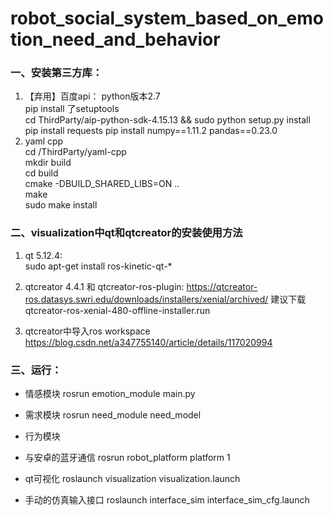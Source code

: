 #  robot_social_system_based_on_emotion_need_and_behavior

### 一、安装第三方库：
1.  【弃用】百度api： 
    python版本2.7  
    pip install 了setuptools   
    cd ThirdParty/aip-python-sdk-4.15.13  &&  sudo python setup.py install   
    pip install requests 
    pip install numpy==1.11.2 pandas==0.23.0   
2.  yaml cpp  
    cd /ThirdParty/yaml-cpp   
    mkdir build   
    cd build   
    cmake -DBUILD_SHARED_LIBS=ON ..   
    make   
    sudo make install   



### 二、visualization中qt和qtcreator的安装使用方法
1. qt 5.12.4:  
	sudo apt-get install ros-kinetic-qt-*
2. qtcreator 4.4.1  和 qtcreator-ros-plugin: 
	https://qtcreator-ros.datasys.swri.edu/downloads/installers/xenial/archived/    建议下载qtcreator-ros-xenial-480-offline-installer.run 

3. qtcreator中导入ros workspace  
	https://blog.csdn.net/a347755140/article/details/117020994



### 三、运行：
+ 情感模块
rosrun emotion_module main.py

+ 需求模块
rosrun need_module need_model

+ 行为模块
 
 
+ 与安卓的蓝牙通信
rosrun robot_platform platform 1

+ qt可视化
roslaunch visualization  visualization.launch    

+ 手动的仿真输入接口
roslaunch interface_sim interface_sim_cfg.launch


